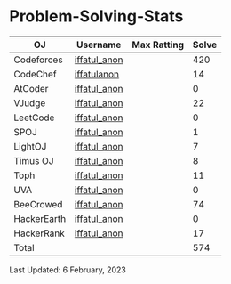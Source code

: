 # Problem-Solving-Stats

| OJ | Username | Max Ratting | Solve |
| -- | -------- | ----------- | ----- |
| Codeforces | [iffatul_anon](https://codeforces.com/profile/iffatul_anon)|| 420 |
| CodeChef | [iffatulanon](https://www.codechef.com/users/iffatulanon) || 14 |
| AtCoder | [iffatul_anon](https://atcoder.jp/users/iffatul_anon) || 0 |
| VJudge | [iffatul_anon](https://vjudge.net/user/i/666975) || 22 |
| LeetCode | [iffatul_anon]() || 0 |
| SPOJ | [iffatul_anon](https://www.spoj.com/myaccount/) || 1 | 
| LightOJ | [iffatul_anon](https://lightoj.com/user/iffatul_anon) || 7 | 
| Timus OJ | [iffatul_anon](https://acm.timus.ru/author.aspx?id=341829) || 8 |
| Toph | [iffatul_anon](https://toph.co/u/iffatul_anon) || 11 |
| UVA | [iffatul_anon](https://onlinejudge.org/index.php?option=com_comprofiler&Itemid=3) || 0 |
| BeeCrowed | [iffatul_anon](https://www.beecrowd.com.br/judge/en/profile/639169) || 74 | 
| HackerEarth | [iffatul_anon]() || 0 |
| HackerRank | [iffatul_anon](https://www.hackerrank.com/iffatul_anon?hr_r=1) || 17 |
| Total | || 574 |

Last Updated: 6 February, 2023
